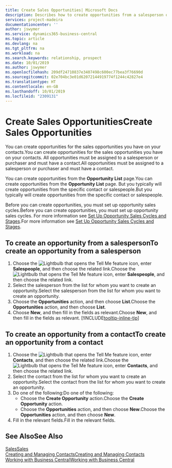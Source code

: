 ```yaml
---
title: Create Sales Opportunities| Microsoft Docs
description: Describes how to create opportunities from a salesperson or a contact in Business Central.
services: project-madeira
documentationcenter: ''
author: jswymer
ms.service: dynamics365-business-central
ms.topic: article
ms.devlang: na
ms.tgt_pltfrm: na
ms.workload: na
ms.search.keywords: relationship, prospect
ms.date: 10/01/2019
ms.author: jswymer
ms.openlocfilehash: 209df24710837e3407498c600ec77bea3f76690d
ms.sourcegitcommit: 02e704bc3e01d62072144919774f1244c42827e4
ms.translationtype: HT
ms.contentlocale: en-GB
ms.lasthandoff: 10/01/2019
ms.locfileid: "2309131"
---
```

# <a name="create-sales-opportunities"></a><span data-ttu-id="d755f-103">Create Sales Opportunities</span><span class="sxs-lookup"><span data-stu-id="d755f-103">Create Sales Opportunities</span></span>
<span data-ttu-id="d755f-104">You can create opportunities for the sales opportunities you have on your contacts.</span><span class="sxs-lookup"><span data-stu-id="d755f-104">You can create opportunities for the sales opportunities you have on your contacts.</span></span> <span data-ttu-id="d755f-105">All opportunities must be assigned to a salesperson or purchaser and must have a contact.</span><span class="sxs-lookup"><span data-stu-id="d755f-105">All opportunities must be assigned to a salesperson or purchaser and must have a contact.</span></span>

<span data-ttu-id="d755f-106">You can create opportunities from the **Opportunity List** page.</span><span class="sxs-lookup"><span data-stu-id="d755f-106">You can create opportunities from the **Opportunity List** page.</span></span> <span data-ttu-id="d755f-107">But you typically will create opportunities from the specific contact or salespeople.</span><span class="sxs-lookup"><span data-stu-id="d755f-107">But you typically will create opportunities from the specific contact or salespeople.</span></span>

<span data-ttu-id="d755f-108">Before you can create opportunities, you must set up opportunity sales cycles.</span><span class="sxs-lookup"><span data-stu-id="d755f-108">Before you can create opportunities, you must set up opportunity sales cycles.</span></span> <span data-ttu-id="d755f-109">For more information see [Set Up Opportunity Sales Cycles and Stages](marketing-how-setup-opportunity-sales-cycles-stages.md).</span><span class="sxs-lookup"><span data-stu-id="d755f-109">For more information see [Set Up Opportunity Sales Cycles and Stages](marketing-how-setup-opportunity-sales-cycles-stages.md).</span></span>

## <a name="to-create-an-opportunity-from-a-salesperson"></a><span data-ttu-id="d755f-110">To create an opportunity from a salesperson</span><span class="sxs-lookup"><span data-stu-id="d755f-110">To create an opportunity from a salesperson</span></span>
1. <span data-ttu-id="d755f-111">Choose the ![Lightbulb that opens the Tell Me feature](media/ui-search/search_small.png "Tell me what you want to do") icon, enter **Salespeople**, and then choose the related link.</span><span class="sxs-lookup"><span data-stu-id="d755f-111">Choose the ![Lightbulb that opens the Tell Me feature](media/ui-search/search_small.png "Tell me what you want to do") icon, enter **Salespeople**, and then choose the related link.</span></span>
2. <span data-ttu-id="d755f-112">Select the salesperson from the list for whom you want to create an opportunity.</span><span class="sxs-lookup"><span data-stu-id="d755f-112">Select the salesperson from the list for whom you want to create an opportunity.</span></span>
3. <span data-ttu-id="d755f-113">Choose the **Opportunities** action, and then choose **List**.</span><span class="sxs-lookup"><span data-stu-id="d755f-113">Choose the **Opportunities** action, and then choose **List**.</span></span>
4. <span data-ttu-id="d755f-114">Choose **New**, and then fill in the fields as relevant.</span><span class="sxs-lookup"><span data-stu-id="d755f-114">Choose **New**, and then fill in the fields as relevant.</span></span> [!INCLUDE[tooltip-inline-tip](includes/tooltip-inline-tip_md.md)]  



## <a name="to-create-an-opportunity-from-a-contact"></a><span data-ttu-id="d755f-115">To create an opportunity from a contact</span><span class="sxs-lookup"><span data-stu-id="d755f-115">To create an opportunity from a contact</span></span>
1. <span data-ttu-id="d755f-116">Choose the ![Lightbulb that opens the Tell Me feature](media/ui-search/search_small.png "Tell me what you want to do") icon, enter **Contacts**, and then choose the related link.</span><span class="sxs-lookup"><span data-stu-id="d755f-116">Choose the ![Lightbulb that opens the Tell Me feature](media/ui-search/search_small.png "Tell me what you want to do") icon, enter **Contacts**, and then choose the related link.</span></span>
2. <span data-ttu-id="d755f-117">Select the contact from the list for whom you want to create an opportunity.</span><span class="sxs-lookup"><span data-stu-id="d755f-117">Select the contact from the list for whom you want to create an opportunity.</span></span>
3. <span data-ttu-id="d755f-118">Do one of the following:</span><span class="sxs-lookup"><span data-stu-id="d755f-118">Do one of the following:</span></span>
   * <span data-ttu-id="d755f-119">Choose the **Create Opportunity** action.</span><span class="sxs-lookup"><span data-stu-id="d755f-119">Choose the **Create Opportunity** action.</span></span>
   * <span data-ttu-id="d755f-120">Choose the  **Opportunities** action, and then choose **New**.</span><span class="sxs-lookup"><span data-stu-id="d755f-120">Choose the  **Opportunities** action, and then choose **New**.</span></span>
4. <span data-ttu-id="d755f-121">Fill in the relevant fields.</span><span class="sxs-lookup"><span data-stu-id="d755f-121">Fill in the relevant fields.</span></span>

## <a name="see-also"></a><span data-ttu-id="d755f-122">See Also</span><span class="sxs-lookup"><span data-stu-id="d755f-122">See Also</span></span>
[<span data-ttu-id="d755f-123">Sales</span><span class="sxs-lookup"><span data-stu-id="d755f-123">Sales</span></span>](sales-manage-sales.md)  
[<span data-ttu-id="d755f-124">Creating and Managing Contacts</span><span class="sxs-lookup"><span data-stu-id="d755f-124">Creating and Managing Contacts</span></span>](marketing-contacts.md)  
[<span data-ttu-id="d755f-125">Working with Business Central</span><span class="sxs-lookup"><span data-stu-id="d755f-125">Working with Business Central</span></span>](ui-work-product.md)
